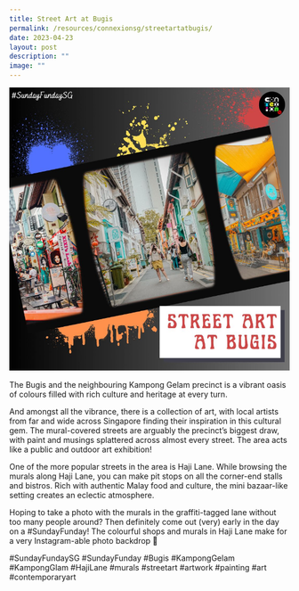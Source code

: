 ```yaml
---
title: Street Art at Bugis
permalink: /resources/connexionsg/streetartatbugis/
date: 2023-04-23
layout: post
description: ""
image: ""
---
```

![](/images/connexionsg/2023/street%20art%20at%20bugis.png)

The Bugis and the neighbouring Kampong Gelam precinct is a vibrant oasis of colours filled with rich culture and heritage at every turn.

And amongst all the vibrance, there is a collection of art, with local artists from far and wide across Singapore finding their inspiration in this cultural gem.
The mural-covered streets are arguably the precinct’s biggest draw, with paint and musings splattered across almost every street. The area acts like a public and outdoor art exhibition!

One of the more popular streets in the area is Haji Lane. While browsing the murals along Haji Lane, you can make pit stops on all the corner-end stalls and bistros. Rich with authentic Malay food and culture, the mini bazaar-like setting creates an eclectic atmosphere.

Hoping to take a photo with the murals in the graffiti-tagged lane without too many people around? Then definitely come out (very) early in the day on a #SundayFunday! The colourful shops and murals in Haji Lane make for a very Instagram-able photo backdrop 📸

#SundayFundaySG #SundayFunday #Bugis #KampongGelam #KampongGlam #HajiLane #murals #streetart #artwork #painting #art #contemporaryart